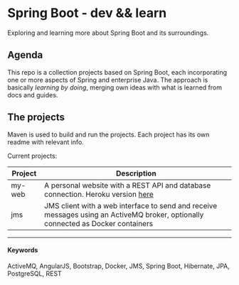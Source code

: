 # Spring Boot - dev && learn
Exploring and learning more about Spring Boot and its surroundings.

## Agenda
This repo is a collection projects based on Spring Boot, each incorporating one or more aspects of Spring and enterprise Java. The approach is basically _learning by doing_, merging own ideas with what is learned from docs and guides.

## The projects
Maven is used to build and run the projects. Each project has its own readme with relevant info.

Current projects:

Project | Description
---     | ---
my-web  | A personal website with a REST API and database connection. Heroku version [here](https://github.com/grebdevs/spring-boot-web)
jms     | JMS client with a web interface to send and receive messages using an ActiveMQ broker, optionally connected as Docker containers

---
#### Keywords
ActiveMQ, AngularJS, Bootstrap, Docker, JMS, Spring Boot, Hibernate, JPA, PostgreSQL, REST
